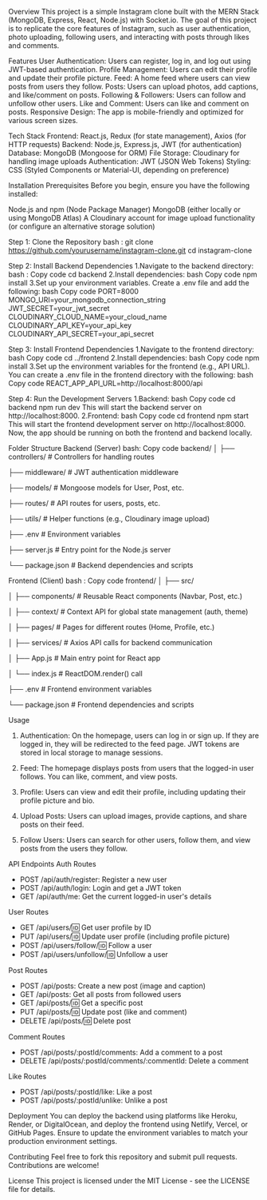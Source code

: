 Overview
This project is a simple Instagram clone built with the MERN Stack (MongoDB, Express, React, Node.js) with Socket.io. The goal of this project is to replicate the core features of Instagram, such as user authentication, photo uploading, following users, and interacting with posts through likes and comments.

Features
User Authentication: Users can register, log in, and log out using JWT-based authentication.
Profile Management: Users can edit their profile and update their profile picture.
Feed: A home feed where users can view posts from users they follow.
Posts: Users can upload photos, add captions, and like/comment on posts.
Following & Followers: Users can follow and unfollow other users.
Like and Comment: Users can like and comment on posts.
Responsive Design: The app is mobile-friendly and optimized for various screen sizes.

Tech Stack
Frontend: React.js, Redux (for state management), Axios (for HTTP requests)
Backend: Node.js, Express.js, JWT (for authentication)
Database: MongoDB (Mongoose for ORM)
File Storage: Cloudinary for handling image uploads
Authentication: JWT (JSON Web Tokens)
Styling: CSS (Styled Components or Material-UI, depending on preference)


Installation
Prerequisites
Before you begin, ensure you have the following installed:

Node.js and npm (Node Package Manager)
MongoDB (either locally or using MongoDB Atlas)
A Cloudinary account for image upload functionality (or configure an alternative storage solution)

Step 1: Clone the Repository
bash :
git clone https://github.com/yourusername/instagram-clone.git
cd instagram-clone

Step 2: Install Backend Dependencies
1.Navigate to the backend directory:
bash :
Copy code
cd backend
2.Install dependencies:
bash
Copy code
npm install
3.Set up your environment variables. Create a .env file and add the following:
bash
Copy code
PORT=8000
MONGO_URI=your_mongodb_connection_string
JWT_SECRET=your_jwt_secret
CLOUDINARY_CLOUD_NAME=your_cloud_name
CLOUDINARY_API_KEY=your_api_key
CLOUDINARY_API_SECRET=your_api_secret

Step 3: Install Frontend Dependencies
1.Navigate to the frontend directory:
bash
Copy code
cd ../frontend
2.Install dependencies:
bash
Copy code
npm install
3.Set up the environment variables for the frontend (e.g., API URL). You can create a .env file in the frontend directory with the following:
bash
Copy code
REACT_APP_API_URL=http://localhost:8000/api

Step 4: Run the Development Servers
1.Backend:
bash
Copy code
cd backend
npm run dev
This will start the backend server on http://localhost:8000.
2.Frontend:
bash
Copy code
cd frontend
npm start
This will start the frontend development server on http://localhost:8000.
Now, the app should be running on both the frontend and backend locally.

Folder Structure
Backend (Server)
bash:
Copy code
backend/
│
├── controllers/       # Controllers for handling routes

├── middleware/        # JWT authentication middleware

├── models/            # Mongoose models for User, Post, etc.

├── routes/            # API routes for users, posts, etc.

├── utils/             # Helper functions (e.g., Cloudinary image upload)

├── .env               # Environment variables

├── server.js          # Entry point for the Node.js server

└── package.json       # Backend dependencies and scripts


Frontend (Client)
bash :
Copy code
frontend/
│
├── src/

│   ├── components/     # Reusable React components (Navbar, Post, etc.)

│   ├── context/        # Context API for global state management (auth, theme)

│   ├── pages/          # Pages for different routes (Home, Profile, etc.)

│   ├── services/       # Axios API calls for backend communication

│   ├── App.js          # Main entry point for React app

│   └── index.js        # ReactDOM.render() call

├── .env                # Frontend environment variables

└── package.json        # Frontend dependencies and scripts

Usage
1. Authentication: On the homepage, users can log in or sign up. If they are logged in, they will be redirected to the feed page. JWT tokens are stored in local storage to manage sessions.

2. Feed: The homepage displays posts from users that the logged-in user follows. You can like, comment, and view posts.

3. Profile: Users can view and edit their profile, including updating their profile picture and bio.

4. Upload Posts: Users can upload images, provide captions, and share posts on their feed.

5. Follow Users: Users can search for other users, follow them, and view posts from the users they follow.


API Endpoints
Auth Routes
- POST /api/auth/register: Register a new user
- POST /api/auth/login: Login and get a JWT token
- GET /api/auth/me: Get the current logged-in user's details

User Routes
- GET /api/users/:id: Get user profile by ID
- PUT /api/users/:id: Update user profile (including profile picture)
- POST /api/users/follow/:id: Follow a user
- POST /api/users/unfollow/:id: Unfollow a user

Post Routes
- POST /api/posts: Create a new post (image and caption)
- GET /api/posts: Get all posts from followed users
- GET /api/posts/:id: Get a specific post
- PUT /api/posts/:id: Update post (like and comment)
- DELETE /api/posts/:id: Delete post

Comment Routes
- POST /api/posts/:postId/comments: Add a comment to a post
- DELETE /api/posts/:postId/comments/:commentId: Delete a comment

Like Routes
- POST /api/posts/:postId/like: Like a post
- POST /api/posts/:postId/unlike: Unlike a post

Deployment
You can deploy the backend using platforms like Heroku, Render, or DigitalOcean, and deploy the frontend using Netlify, Vercel, or GitHub Pages. Ensure to update the environment variables to match your production environment settings.

Contributing
Feel free to fork this repository and submit pull requests. Contributions are welcome!

License
This project is licensed under the MIT License - see the LICENSE file for details.

